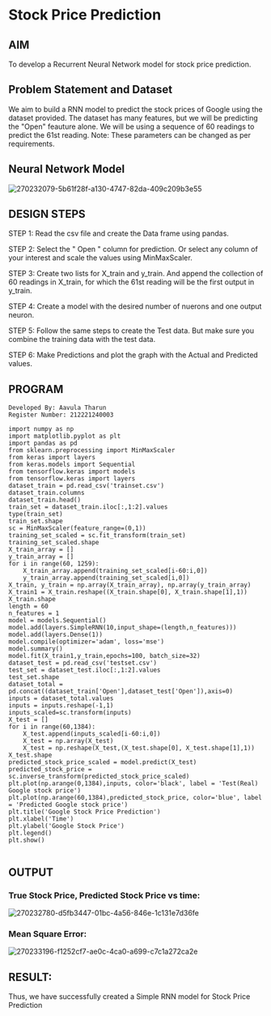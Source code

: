# Stock Price Prediction

## AIM

To develop a Recurrent Neural Network model for stock price prediction.

## Problem Statement and Dataset
We aim to build a RNN model to predict the stock prices of Google using the dataset provided. The dataset has many features, but we will be predicting the "Open" feauture alone. We will be using a sequence of 60 readings to predict the 61st reading. Note: These parameters can be changed as per requirements.
## Neural Network Model

![270232079-5b61f28f-a130-4747-82da-409c209b3e55](https://github.com/AavulaTharun/rnn-stock-price-prediction/assets/93427201/a19bfc7f-5607-4bee-a355-08a638b3a511)

## DESIGN STEPS

STEP 1:
Read the csv file and create the Data frame using pandas.

STEP 2:
Select the " Open " column for prediction. Or select any column of your interest and scale the values using MinMaxScaler.

STEP 3:
Create two lists for X_train and y_train. And append the collection of 60 readings in X_train, for which the 61st reading will be the first output in y_train.

STEP 4:
Create a model with the desired number of nuerons and one output neuron.

STEP 5:
Follow the same steps to create the Test data. But make sure you combine the training data with the test data.

STEP 6:
Make Predictions and plot the graph with the Actual and Predicted values.

## PROGRAM
~~~
Developed By: Aavula Tharun
Register Number: 212221240003
~~~
~~~
import numpy as np
import matplotlib.pyplot as plt
import pandas as pd
from sklearn.preprocessing import MinMaxScaler
from keras import layers
from keras.models import Sequential
from tensorflow.keras import models
from tensorflow.keras import layers
dataset_train = pd.read_csv('trainset.csv')
dataset_train.columns
dataset_train.head()
train_set = dataset_train.iloc[:,1:2].values
type(train_set)
train_set.shape
sc = MinMaxScaler(feature_range=(0,1))
training_set_scaled = sc.fit_transform(train_set)
training_set_scaled.shape
X_train_array = []
y_train_array = []
for i in range(60, 1259):
    X_train_array.append(training_set_scaled[i-60:i,0])
    y_train_array.append(training_set_scaled[i,0])
X_train, y_train = np.array(X_train_array), np.array(y_train_array)
X_train1 = X_train.reshape((X_train.shape[0], X_train.shape[1],1))
X_train.shape
length = 60
n_features = 1
model = models.Sequential()
model.add(layers.SimpleRNN(10,input_shape=(length,n_features)))
model.add(layers.Dense(1))
model.compile(optimizer='adam', loss='mse')
model.summary()
model.fit(X_train1,y_train,epochs=100, batch_size=32)
dataset_test = pd.read_csv('testset.csv')
test_set = dataset_test.iloc[:,1:2].values
test_set.shape
dataset_total = pd.concat((dataset_train['Open'],dataset_test['Open']),axis=0)
inputs = dataset_total.values
inputs = inputs.reshape(-1,1)
inputs_scaled=sc.transform(inputs)
X_test = []
for i in range(60,1384):
    X_test.append(inputs_scaled[i-60:i,0])
    X_test = np.array(X_test)
    X_test = np.reshape(X_test,(X_test.shape[0], X_test.shape[1],1))
X_test.shape
predicted_stock_price_scaled = model.predict(X_test)
predicted_stock_price = sc.inverse_transform(predicted_stock_price_scaled)
plt.plot(np.arange(0,1384),inputs, color='black', label = 'Test(Real) Google stock price')
plt.plot(np.arange(60,1384),predicted_stock_price, color='blue', label = 'Predicted Google stock price')
plt.title('Google Stock Price Prediction')
plt.xlabel('Time')
plt.ylabel('Google Stock Price')
plt.legend()
plt.show()


~~~
## OUTPUT
### True Stock Price, Predicted Stock Price vs time:
![270232780-d5fb3447-01bc-4a56-846e-1c131e7d36fe](https://github.com/AavulaTharun/rnn-stock-price-prediction/assets/93427201/f1d7f88a-3188-474a-9cae-f928f02e799a)

### Mean Square Error:
![270233196-f1252cf7-ae0c-4ca0-a699-c7c1a272ca2e](https://github.com/AavulaTharun/rnn-stock-price-prediction/assets/93427201/e6503752-a68d-43ee-964c-c7614ad1245b)

## RESULT:
Thus, we have successfully created a Simple RNN model for Stock Price Prediction


